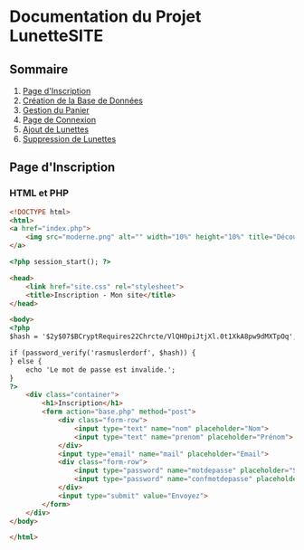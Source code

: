 # Documentation du Projet LunetteSITE

## Sommaire
1. [Page d'Inscription](#page-dinscription)
2. [Création de la Base de Données](#création-de-la-base-de-données)
3. [Gestion du Panier](#gestion-du-panier)
4. [Page de Connexion](#page-de-connexion)
5. [Ajout de Lunettes](#ajout-de-lunettes)
6. [Suppression de Lunettes](#suppression-de-lunettes)

## Page d'Inscription

### HTML et PHP
```html
<!DOCTYPE html>
<html>
<a href="index.php">
    <img src="moderne.png" alt="" width="10%" height="10%" title="Découvrez notre logo !" />
</a>

<?php session_start(); ?>

<head>
    <link href="site.css" rel="stylesheet">
    <title>Inscription - Mon site</title>
</head>

<body>
<?php 
$hash = '$2y$07$BCryptRequires22Chrcte/VlQH0piJtjXl.0t1XkA8pw9dMXTpOq';

if (password_verify('rasmuslerdorf', $hash)) {
} else {
    echo 'Le mot de passe est invalide.';
}
?>
    <div class="container">
        <h1>Inscription</h1>
        <form action="base.php" method="post">
            <div class="form-row">
                <input type="text" name="nom" placeholder="Nom">
                <input type="text" name="prenom" placeholder="Prénom">
            </div>
            <input type="email" name="mail" placeholder="Email">
            <div class="form-row">
                <input type="password" name="motdepasse" placeholder="Saisir votre mot de passe">
                <input type="password" name="confmotdepasse" placeholder="Confirmez Mot de Passe">
            </div>
            <input type="submit" value="Envoyez">
        </form>
    </div>
</body>

</html>

